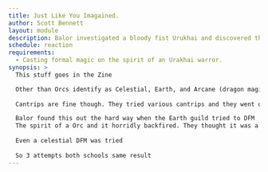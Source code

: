 ```yaml
---
title: Just Like You Imagained.
author: Scott Bennett
layout: module
description: Balor investigated a bloody fist Urukhai and discovered that some formal magic caused the black shadow to show up and kill everyone in the circle. Turns out some people need to learn that lesson themselves. 
schedule: reaction
requirements: 
  - Casting formal magic on the spirit of an Urakhai warror.
synopsis: > 
  This stuff goes in the Zine

  Other than Orcs identify as Celestial, Earth, and Arcane (dragon magic)
  
  Cantrips are fine though. They tried various cantrips and they went off without issue

  Balor found this out the hard way when the Earth guild tried to DFM
  The spirit of a Orc and it horridly backfired. They thought it was a fluke and tried again and same result
  
  Even a celestial DFM was tried
  
  So 3 attempts both schools same result
---
```

